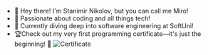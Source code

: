 - 👋 Hey there! I'm Stanimir Nikolov, but you can call me Miro!
- 👀 Passionate about coding and all things tech!
- 🌱 Currently diving deep into software engineering at SoftUni!
- 🏆Check out my very first programming certificate—it's just the beginning! 🚀
![Certificate](https://github.com/MiroNikolov01/MiroNikolov01/assets/166949863/d06d1497-3d56-4ddb-a3a4-7df80abed8ec)
